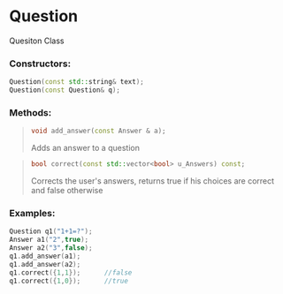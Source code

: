 # Question
Quesiton Class

### Constructors:
```cpp
Question(const std::string& text);
Question(const Question& q);
```

### Methods:
>```cpp
>void add_answer(const Answer & a);
>```
>Adds an answer to a question

>```cpp
>bool correct(const std::vector<bool> u_Answers) const;
>```
>Corrects the user's answers, returns true if his choices are correct and false otherwise

### Examples:
```cpp
Question q1("1+1=?");
Answer a1("2",true);
Answer a2("3",false);
q1.add_answer(a1);
q1.add_answer(a2);
q1.correct({1,1});      //false
q1.correct({1,0});      //true
```
